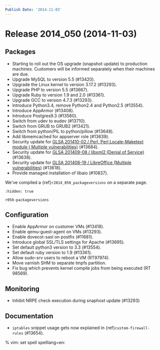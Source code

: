 ```yaml
---
Publish Date: '2014-11-03'
---
```


# Release 2014_050 (2014-11-03)

## Packages

- Starting to roll out the OS upgrade (snapshot update) to production machines.
  Customers will be informed separately when their machines are due.
- Upgrade MySQL to version 5.5 (#13420).
- Upgrade the Linux kernel to version 3.17.2 (#13293).
- Upgrade PHP to version 5.5 (#13667).
- Upgrade Ruby to version 1.9 and 2.0 (#13361).
- Upgrade GCC to version 4.7.3 (#13293).
- Introduce Python3.4, remove Python2.4 and Python2.5 (#13554).
- Introduce AppArmor (#13408).
- Introduce Postgres9.3 (#13560).
- Switch from udev to eudev (#13710).
- Switch from GRUB to GRUB2 (#13421).
- Switch from python/PIL to python/pillow (#13648).
- Add libmemcached for appserver role (#13639).
- Security update for [GLSA 201410-02  / Perl, Perl Locale-Maketext module (
  Multiple vulnerabilities)](http://www.gentoo.org/security/en/glsa/glsa-201410-02.xml) (#13684).
- Security update for [GLSA 201409-08  / libxml2 (Denial of Service)](http://www.gentoo.org/security/en/glsa/glsa-201409-08.xml) (#13638).
- Security update for [GLSA 201408-19  / LibreOffice (Multiple vulnerabilities)](http://www.gentoo.org/security/en/glsa/glsa-201408-19.xml) (#13618).
- Provide managed installation of libaio (#10837).

We've compiled a {ref}`r2014_050_packageversions` on a separate page.

```{toctree}
:hidden: true

r050-packageversions
```

## Configuration

- Enable AppArmor on customer VMs (#13418).
- Enable qemu-guest-agent on VMs (#13293).
- Enable dovecot-sasl on postfix (#11681).
- Introduce global SSL/TLS settings for Apache (#13695).
- Set default python3 version to 3.3 (#13554).
- Set default ruby version to 1.9 (#13361).
- Allow sudo-srv users to reboot a VM (RT97974).
- Move varnish SHM to separate tmpfs partition.
- Fix bug which prevents kernel compile jobs from being executed (RT 98569).

## Monitoring

- Inhibit NRPE check execution during snaphost update (#13293)

## Documentation

- `iptables` snippet usage gets now explained in {ref}`custom-firewall-rules`
  (#13654).

% vim: set spell spelllang=en:
